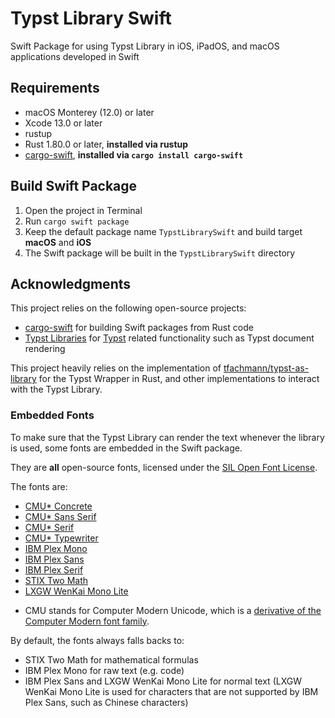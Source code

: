 # Typst Library Swift

Swift Package for using Typst Library in iOS, iPadOS, and macOS applications developed in Swift

## Requirements

- macOS Monterey (12.0) or later
- Xcode 13.0 or later
- rustup
- Rust 1.80.0 or later, **installed via rustup**
- [cargo-swift](https://crates.io/crates/cargo-swift), **installed via `cargo install cargo-swift`**

## Build Swift Package

1. Open the project in Terminal
2. Run `cargo swift package`
3. Keep the default package name `TypstLibrarySwift` and build target **macOS** and **iOS**
4. The Swift package will be built in the `TypstLibrarySwift` directory

## Acknowledgments

This project relies on the following open-source projects:

- [cargo-swift](https://github.com/antoniusnaumann/cargo-swift) for building Swift packages from Rust code
- [Typst Libraries](https://crates.io/crates/typst) for [Typst](https://typst.app) related functionality such as Typst document rendering

This project heavily relies on the implementation of [tfachmann/typst-as-library](https://github.com/tfachmann/typst-as-library)
for the Typst Wrapper in Rust, and other implementations to interact with the Typst Library.

### Embedded Fonts

To make sure that the Typst Library can render the text whenever the library is used, some fonts are embedded in the Swift package.

They are **all** open-source fonts, licensed under the [SIL Open Font License](https://openfontlicense.org/).

The fonts are:

- [CMU* Concrete](https://fontlibrary.org/en/font/cmu-concrete)
- [CMU* Sans Serif](https://fontlibrary.org/en/font/cmu-sans-serif)
- [CMU* Serif](https://fontlibrary.org/en/font/cmu-serif)
- [CMU* Typewriter](https://fontlibrary.org/en/font/cmu-typewriter)
- [IBM Plex Mono](https://www.ibm.com/plex/)
- [IBM Plex Sans](https://www.ibm.com/plex/)
- [IBM Plex Serif](https://www.ibm.com/plex/)
- [STIX Two Math](https://stixfonts.org/)
- [LXGW WenKai Mono Lite](https://github.com/lxgw/LxgwWenKai-Lite)

* CMU stands for Computer Modern Unicode, which is a [derivative of the Computer Modern font family](https://en.wikipedia.org/wiki/Computer_Modern).

By default, the fonts always falls backs to:

- STIX Two Math for mathematical formulas
- IBM Plex Mono for raw text (e.g. code)
- IBM Plex Sans and LXGW WenKai Mono Lite for normal text (LXGW WenKai Mono Lite is used for characters that are not supported by IBM Plex Sans, such as Chinese characters)
